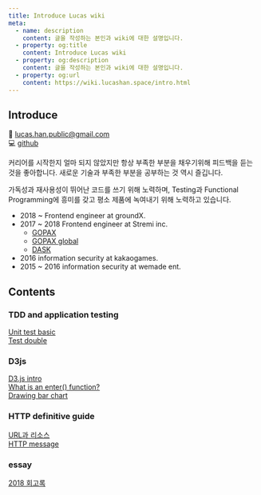 ```yaml
---
title: Introduce Lucas wiki
meta:
  - name: description
    content: 글을 작성하는 본인과 wiki에 대한 설명입니다.
  - property: og:title
    content: Introduce Lucas wiki
  - property: og:description
    content: 글을 작성하는 본인과 wiki에 대한 설명입니다.
  - property: og:url
    content: https://wiki.lucashan.space/intro.html
---
```


## Introduce
:email: lucas.han.public@gmail.com  
:computer: [github](https://github.com/stardustrain)  

커리어를 시작한지 얼마 되지 않았지만 항상 부족한 부분을 채우기위해 피드백을 듣는 것을 좋아합니다. 새로운 기술과 부족한 부분을 공부하는 것 역시 즐깁니다.  

가독성과 재사용성이 뛰어난 코드를 쓰기 위해 노력하며, Testing과 Functional Programming에 흥미를 갖고 평소 제품에 녹여내기 위해 노력하고 있습니다.

- 2018 ~ Frontend engineer at groundX.  
- 2017 ~ 2018 Frontend engineer at Stremi inc.  
  - [GOPAX](https://www.gopax.co.kr/)
  - [GOPAX global](https://www.gopax.com/)
  - [DASK](https://www.dask.co.kr/)
- 2016 information security at kakaogames.  
- 2015 ~ 2016 information security at wemade ent.  
## Contents
  ### TDD and application testing
  [Unit test basic](https://wiki.lucashan.space/TDD/01.unit-test-basic.html)  
  [Test double](https://wiki.lucashan.space/TDD/02.test-double.html)  
  ### D3js
  [D3.js intro](https://wiki.lucashan.space/D3/01.d3js-basic.html)  
  [What is an enter() function?](https://wiki.lucashan.space/D3/02.d3js-enter-function.html)  
  [Drawing bar chart](https://wiki.lucashan.space/D3/03.d3js-drawing-bar-chart.html)  
  ### HTTP definitive guide
  [URL과 리소스](https://wiki.lucashan.space/http-guide/01.url-and-resouce.html)  
  [HTTP message](https://wiki.lucashan.space/http-guide/02.http-message.html)
  ### essay
  [2018 회고록](https://wiki.lucashan.space/2018-memoir.html)  

